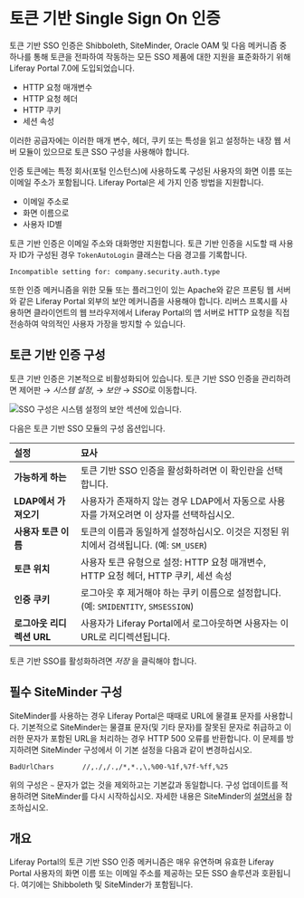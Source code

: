 # 토큰 기반 Single Sign On 인증

토큰 기반 SSO 인증은 Shibboleth, SiteMinder, Oracle OAM 및 다음 메커니즘 중 하나를 통해 토큰을 전파하여 작동하는 모든 SSO 제품에 대한 지원을 표준화하기 위해 Liferay Portal 7.0에 도입되었습니다.

* HTTP 요청 매개변수
* HTTP 요청 헤더
* HTTP 쿠키
* 세션 속성

이러한 공급자에는 이러한 매개 변수, 헤더, 쿠키 또는 특성을 읽고 설정하는 내장 웹 서버 모듈이 있으므로 토큰 SSO 구성을 사용해야 합니다.

인증 토큰에는 특정 회사(포털 인스턴스)에 사용하도록 구성된 사용자의 화면 이름 또는 이메일 주소가 포함됩니다. Liferay Portal은 세 가지 인증 방법을 지원합니다.

* 이메일 주소로
* 화면 이름으로
* 사용자 ID별

토큰 기반 인증은 이메일 주소와 대화명만 지원합니다. 토큰 기반 인증을 시도할 때 사용자 ID가 구성된 경우 `TokenAutoLogin` 클래스는 다음 경고를 기록합니다.

```
Incompatible setting for: company.security.auth.type
```

또한 인증 메커니즘을 위한 모듈 또는 플러그인이 있는 Apache와 같은 프론팅 웹 서버와 같은 Liferay Portal 외부의 보안 메커니즘을 사용해야 합니다. 리버스 프록시를 사용하면 클라이언트의 웹 브라우저에서 Liferay Portal의 앱 서버로 HTTP 요청을 직접 전송하여 악의적인 사용자 가장을 방지할 수 있습니다.

## 토큰 기반 인증 구성

토큰 기반 인증은 기본적으로 비활성화되어 있습니다. 토큰 기반 SSO 인증을 관리하려면 제어판 &rarr; *시스템 설정*, &rarr; *보안* &rarr; *SSO*로 이동합니다.

![SSO 구성은 시스템 설정의 보안 섹션에 있습니다.](token-based-authentication/images/01.png)

다음은 토큰 기반 SSO 모듈의 구성 옵션입니다.

| 설정                | 묘사                                                           |
|:----------------- |:------------------------------------------------------------ |
| **가능하게 하는**       | 토큰 기반 SSO 인증을 활성화하려면 이 확인란을 선택합니다.                           |
| **LDAP에서 가져오기**   | 사용자가 존재하지 않는 경우 LDAP에서 자동으로 사용자를 가져오려면 이 상자를 선택하십시오.         |
| **사용자 토큰 이름**     | 토큰의 이름과 동일하게 설정하십시오. 이것은 지정된 위치에서 검색됩니다. (예: `SM_USER`)      |
| **토큰 위치**         | 사용자 토큰 유형으로 설정: HTTP 요청 매개변수, HTTP 요청 헤더, HTTP 쿠키, 세션 속성     |
| **인증 쿠키**         | 로그아웃 후 제거해야 하는 쿠키 이름으로 설정합니다. (예: `SMIDENTITY`, `SMSESSION`) |
| **로그아웃 리디렉션 URL** | 사용자가 Liferay Portal에서 로그아웃하면 사용자는 이 URL로 리디렉션됩니다.            |

토큰 기반 SSO를 활성화하려면 *저장* 을 클릭해야 합니다.

## 필수 SiteMinder 구성

SiteMinder를 사용하는 경우 Liferay Portal은 때때로 URL에 물결표 문자를 사용합니다. 기본적으로 SiteMinder는 물결표 문자(및 기타 문자)를 잘못된 문자로 취급하고 이러한 문자가 포함된 URL을 처리하는 경우 HTTP 500 오류를 반환합니다. 이 문제를 방지하려면 SiteMinder 구성에서 이 기본 설정을 다음과 같이 변경하십시오.

```
BadUrlChars       //,./,/.,/*,*.,\,%00-%1f,%7f-%ff,%25
```

위의 구성은 `~` 문자가 없는 것을 제외하고는 기본값과 동일합니다. 구성 업데이트를 적용하려면 SiteMinder를 다시 시작하십시오. 자세한 내용은 SiteMinder의 [설명서](https://techdocs.broadcom.com/us/product-content/recommended-reading/technical-document-index/ca-siteminder-informational-documentation-index.html)을 참조하십시오.

## 개요

Liferay Portal의 토큰 기반 SSO 인증 메커니즘은 매우 유연하며 유효한 Liferay Portal 사용자의 화면 이름 또는 이메일 주소를 제공하는 모든 SSO 솔루션과 호환됩니다. 여기에는 Shibboleth 및 SiteMinder가 포함됩니다.
